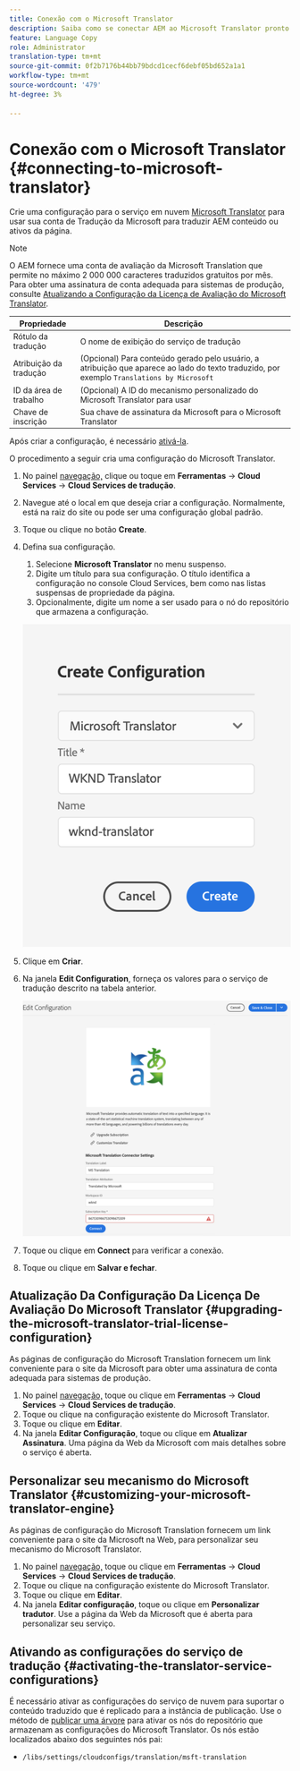 ```yaml
---
title: Conexão com o Microsoft Translator
description: Saiba como se conectar AEM ao Microsoft Translator pronto para uso para automatizar seu fluxo de trabalho de tradução.
feature: Language Copy
role: Administrator
translation-type: tm+mt
source-git-commit: 0f2b7176b44bb79bdcd1cecf6debf05bd652a1a1
workflow-type: tm+mt
source-wordcount: '479'
ht-degree: 3%

---
```



# Conexão com o Microsoft Translator {#connecting-to-microsoft-translator}

Crie uma configuração para o serviço em nuvem [Microsoft Translator](https://hub.microsofttranslator.com) para usar sua conta de Tradução da Microsoft para traduzir AEM conteúdo ou ativos da página.

>[!NOTE]
>
>O AEM fornece uma conta de avaliação da Microsoft Translation que permite no máximo 2 000 000 caracteres traduzidos gratuitos por mês. Para obter uma assinatura de conta adequada para sistemas de produção, consulte [Atualizando a Configuração da Licença de Avaliação do Microsoft Translator](#upgrading-the-microsoft-translator-trial-license-configuration).

| Propriedade | Descrição |
|---|---|
| Rótulo da tradução | O nome de exibição do serviço de tradução |
| Atribuição da tradução | (Opcional) Para conteúdo gerado pelo usuário, a atribuição que aparece ao lado do texto traduzido, por exemplo `Translations by Microsoft` |
| ID da área de trabalho | (Opcional) A ID do mecanismo personalizado do Microsoft Translator para usar |
| Chave de inscrição | Sua chave de assinatura da Microsoft para o Microsoft Translator |

Após criar a configuração, é necessário [ativá-la](#activating-the-translator-service-configurations).

O procedimento a seguir cria uma configuração do Microsoft Translator.

1. No painel [navegação,](/help/sites-cloud/authoring/getting-started/basic-handling.md#first-steps) clique ou toque em **Ferramentas** -> **Cloud Services** -> **Cloud Services de tradução**.
1. Navegue até o local em que deseja criar a configuração. Normalmente, está na raiz do site ou pode ser uma configuração global padrão.
1. Toque ou clique no botão **Create**.
1. Defina sua configuração.
   1. Selecione **Microsoft Translator** no menu suspenso.
   1. Digite um título para sua configuração. O título identifica a configuração no console Cloud Services, bem como nas listas suspensas de propriedade da página.
   1. Opcionalmente, digite um nome a ser usado para o nó do repositório que armazena a configuração.

   ![Criar configuração de tradução](../assets/create-translation-config.png)

1. Clique em **Criar**.
1. Na janela **Edit Configuration**, forneça os valores para o serviço de tradução descrito na tabela anterior.

   ![Editar configuração de tradução](../assets/edit-translation-config.png)

1. Toque ou clique em **Connect** para verificar a conexão.
1. Toque ou clique em **Salvar e fechar**.

## Atualização Da Configuração Da Licença De Avaliação Do Microsoft Translator {#upgrading-the-microsoft-translator-trial-license-configuration}

As páginas de configuração do Microsoft Translation fornecem um link conveniente para o site da Microsoft para obter uma assinatura de conta adequada para sistemas de produção.

1. No painel [navegação,](/help/sites-cloud/authoring/getting-started/basic-handling.md#first-steps) toque ou clique em **Ferramentas** -> **Cloud Services** -> **Cloud Services de tradução**.
1. Toque ou clique na configuração existente do Microsoft Translator.
1. Toque ou clique em **Editar**.
1. Na janela **Editar Configuração**, toque ou clique em **Atualizar Assinatura**. Uma página da Web da Microsoft com mais detalhes sobre o serviço é aberta.

## Personalizar seu mecanismo do Microsoft Translator {#customizing-your-microsoft-translator-engine}

As páginas de configuração do Microsoft Translation fornecem um link conveniente para o site da Microsoft na Web, para personalizar seu mecanismo do Microsoft Translator.

1. No painel [navegação,](/help/sites-cloud/authoring/getting-started/basic-handling.md#first-steps) toque ou clique em **Ferramentas** -> **Cloud Services** -> **Cloud Services de tradução**.
1. Toque ou clique na configuração existente do Microsoft Translator.
1. Toque ou clique em **Editar**.
1. Na janela **Editar configuração**, toque ou clique em **Personalizar tradutor**. Use a página da Web da Microsoft que é aberta para personalizar seu serviço.

## Ativando as configurações do serviço de tradução {#activating-the-translator-service-configurations}

É necessário ativar as configurações do serviço de nuvem para suportar o conteúdo traduzido que é replicado para a instância de publicação. Use o método de [publicar uma árvore](/help/sites-cloud/authoring/fundamentals/publishing-pages.md#publishing-and-unpublishing-a-tree) para ativar os nós do repositório que armazenam as configurações do Microsoft Translator. Os nós estão localizados abaixo dos seguintes nós pai:

* `/libs/settings/cloudconfigs/translation/msft-translation`
